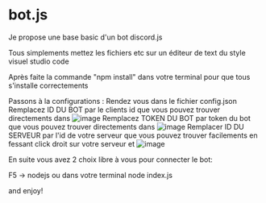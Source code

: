 # bot.js
Je propose une base basic d'un bot discord.js

Tous simplements mettez les fichiers etc sur un éditeur de text du style visuel studio code

Après faite la commande "npm install" dans votre terminal pour que tous s'installe correctements

Passons à la configurations : 
Rendez vous dans le fichier config.json
Remplacez ID DU BOT par le clients id que vous pouvez trouver directements dans ![image](https://user-images.githubusercontent.com/81987737/232575749-bad26503-d2cb-40a1-a6af-20ff8cb05186.png)
Remplacez TOKEN DU BOT par token du bot que vous pouvez trouver directements dans ![image](https://user-images.githubusercontent.com/81987737/232576023-10e681a8-92a8-4c5f-ad46-6ece0a5ad5e0.png)
Remplacer ID DU SERVEUR par l'id de votre serveur que vous pouvez trouver facilements en fessant click droit sur votre serveur et ![image](https://user-images.githubusercontent.com/81987737/232576673-1a397bff-e136-49d4-8bd4-605d4dca2e33.png)

En suite vous avez 2 choix libre à vous pour connecter le bot:

F5 -> nodejs
ou dans votre terminal
node index.js

and enjoy!

